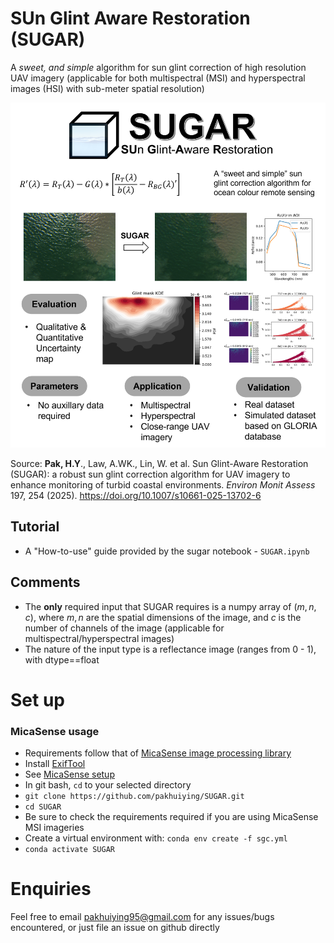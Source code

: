 # SUn Glint Aware Restoration (SUGAR)

A *sweet, and simple* algorithm for sun glint correction of high resolution UAV imagery (applicable for both multispectral (MSI) and hyperspectral images (HSI) with sub-meter spatial resolution)

![SUGAR](images/sugar_graphical_abstract.jpg)

Source: **Pak, H.Y**., Law, A.WK., Lin, W. et al. Sun Glint-Aware Restoration (SUGAR): a robust sun glint correction algorithm for UAV imagery to enhance monitoring of turbid coastal environments. *Environ Monit Assess* 197, 254 (2025). https://doi.org/10.1007/s10661-025-13702-6

## Tutorial

- A "How-to-use" guide provided by the sugar notebook - `SUGAR.ipynb`

## Comments

- The **only** required input that SUGAR requires is a numpy array of $(m,n,c)$, where $m, n$ are the spatial dimensions of the image, and $c$ is the number of channels of the image (applicable for multispectral/hyperspectral images)
- The nature of the input type is a reflectance image (ranges from 0 - 1), with dtype==float

# Set up
### MicaSense usage
- Requirements follow that of [MicaSense image processing library](https://github.com/micasense/imageprocessing)
- Install [ExifTool](https://exiftool.org/)
- See [MicaSense setup](https://github.com/micasense/imageprocessing/blob/master/MicaSense%20Image%20Processing%20Setup.ipynb)
- In git bash, `cd` to your selected directory
- `git clone https://github.com/pakhuiying/SUGAR.git`
- `cd SUGAR`
- Be sure to check the requirements required if you are using MicaSense MSI imageries
- Create a virtual environment with: `conda env create -f sgc.yml`
-  `conda activate SUGAR`

# Enquiries
Feel free to email pakhuiying95@gmail.com for any issues/bugs encountered, or just file an issue on github directly